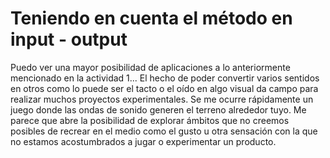 # Teniendo en cuenta el método en input - output
Puedo ver una mayor posibilidad de aplicaciones a lo anteriormente mencionado en la actividad 1...
El hecho de poder convertir varios sentidos en otros como lo puede ser el tacto o el oído en algo visual da campo
para realizar muchos proyectos experimentales. Se me ocurre rápidamente un juego donde las ondas de sonido generen
el terreno alrededor tuyo.
Me parece que abre la posibilidad de explorar ámbitos que no creemos posibles de recrear en el medio como el gusto u 
otra sensación con la que no estamos acostumbrados a jugar o experimentar un producto.
